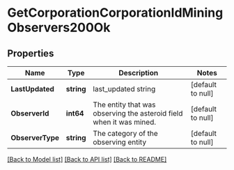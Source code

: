 # GetCorporationCorporationIdMiningObservers200Ok

## Properties
Name | Type | Description | Notes
------------ | ------------- | ------------- | -------------
**LastUpdated** | **string** | last_updated string | [default to null]
**ObserverId** | **int64** | The entity that was observing the asteroid field when it was mined.  | [default to null]
**ObserverType** | **string** | The category of the observing entity | [default to null]

[[Back to Model list]](../README.md#documentation-for-models) [[Back to API list]](../README.md#documentation-for-api-endpoints) [[Back to README]](../README.md)


